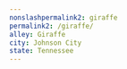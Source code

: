 ```yaml
---
﻿nonslashpermalink2: giraffe
permalink2: /giraffe/
alley: Giraffe
city: Johnson City
state: Tennessee
---
```

